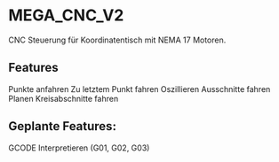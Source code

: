 # MEGA_CNC_V2
 
CNC Steuerung für Koordinatentisch mit NEMA 17 Motoren.

## Features

Punkte anfahren
Zu letztem Punkt fahren
Oszillieren
Ausschnitte fahren
Planen
Kreisabschnitte fahren

## Geplante Features:

GCODE Interpretieren (G01, G02, G03)
